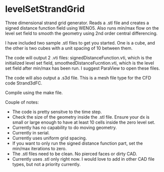 # levelSetStrandGrid

Three dimensional strand grid generator. Reads a .stl file and creates a signed distance function field using WENO5. Also runs min/max flow on the level set field to smooth the geometry using 2nd order central differencing. 

I have included two sample .stl files to get you started. One is a cube, and the other is two cubes with a unit spacing of 10 between them. 

The code will output 2 .vti files: signedDistanceFunction.vti, which is the initialized level set field, smoothedDistanceFucntion.vti, which is the level set field after min/max has been run. I suggest ParaView to open these files. 

The code will also output a .s3d file. This is a mesh file type for the CFD code Strand3dFC. 

Compile using the make file. 

Couple of notes:
- The code is pretty sensitve to the time step. 
- Check the size of the geometry inside the .stl file. Ensure your dx is small or large enough to have at least 10 cells inside the zero level set. 
- Currently has no capability to do moving geometry.
- Currently in serial.
- Currently uses uniform grid spacing. 
- If you want to only run the signed distance function part, set the min/max iterations to zero. 
- The .stl files need to be clean. No pierced faces or dirty CAD.
- Currently uses .stl only right now. I would love to add in other CAD file types, but not a priority currently.

